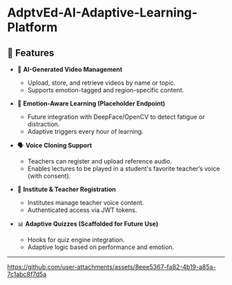 # AdptvEd-AI-Adaptive-Learning-Platform

## 🚀 Features

- 🎥 **AI-Generated Video Management**
  - Upload, store, and retrieve videos by name or topic.
  - Supports emotion-tagged and region-specific content.

- 🧠 **Emotion-Aware Learning (Placeholder Endpoint)**
  - Future integration with DeepFace/OpenCV to detect fatigue or distraction.
  - Adaptive triggers every hour of learning.

- 🗣️ **Voice Cloning Support**
  - Teachers can register and upload reference audio.
  - Enables lectures to be played in a student's favorite teacher’s voice (with consent).

- 🏫 **Institute & Teacher Registration**
  - Institutes manage teacher voice content.
  - Authenticated access via JWT tokens.

- 📊 **Adaptive Quizzes (Scaffolded for Future Use)**
  - Hooks for quiz engine integration.
  - Adaptive logic based on performance and emotion.

---


https://github.com/user-attachments/assets/8eee5367-fa82-4b19-a85a-7c1abc8f7d5a




